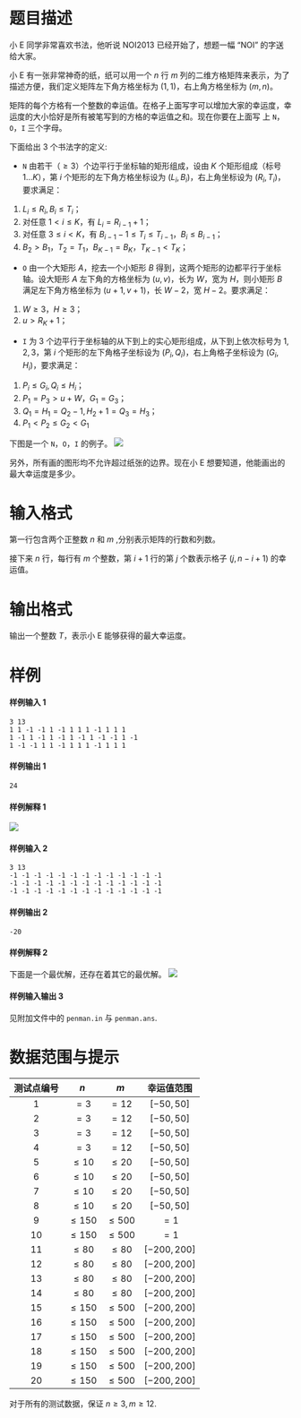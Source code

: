 
# 题目描述

小 E 同学非常喜欢书法，他听说 NOI2013 已经开始了，想题一幅 “NOI” 的字送给大家。

小 E 有一张非常神奇的纸，纸可以用一个 $n$ 行 $m$ 列的二维方格矩阵来表示，为了描述方便，我们定义矩阵左下角方格坐标为 $(1,1)$，右上角方格坐标为 $(m, n)$。

矩阵的每个方格有一个整数的幸运值。在格子上面写字可以增加大家的幸运度，幸运度的大小恰好是所有被笔写到的方格的幸运值之和。现在你要在上面写
上 `N`，`O`，`I` 三个字母。

下面给出 $3$ 个书法字的定义:
* `N` 由若干（$\ge 3$）个边平行于坐标轴的矩形组成，设由 $K$ 个矩形组成（标号 $1 \ldots K$），第 $i$ 个矩形的左下角方格坐标设为 $(L_i, B_i)$，右上角坐标设为 $(R_i, T_i )$，要求满足：
1. $L_i \le R_i, B_i \le T_i$；
2. 对任意 $1 < i \le K$，有 $L_i = R_{i−1} + 1$；
3. 对任意 $3 \le i < K$，有 $B_{i−1} − 1 \le T_i \le T_{i−1}$，$B_i \le B_{i−1}$；
4. $B_2 > B_1$，$T_2 = T_1$，$B_{K−1} = B_K$，$T_{K−1} < T_K$；

* `O` 由一个大矩形 $A$，挖去一个小矩形 $B$ 得到，这两个矩形的边都平行于坐标轴。设大矩形 $A$ 左下角的方格坐标为 $(u, v)$，长为 $W$，宽为 $H$，则小矩形 $B$ 满足左下角方格坐标为 $(u + 1, v + 1)$，长 $W − 2$，宽 $H − 2$。要求满足：
1. $W \ge 3$，$H \ge 3$；
2. $u > R_K + 1$；

* `I` 为 $3$ 个边平行于坐标轴的从下到上的实心矩形组成，从下到上依次标号为 $1,2,3$，第 $i$ 个矩形的左下角格子坐标设为 $(P_i , Q_i )$，右上角格子坐标设为 $(G_i , H_i )$，要求满足：
1. $P_i \le G_i , Q_i \le H_i$；
2. $P_1 = P_3 > u + W$，$G_1 = G_3$；
3. $Q_1 = H_1 = Q_2 − 1, H_2 + 1 = Q_3 = H_3$；
4. $P_1 < P_2 \le G_2 < G_1$

下图是一个 `N`，`O`，`I` 的例子。
![](/source/loj/2668/img/aHR0cHM6Ly9pLmxvbGkubmV0LzIwMTgvMDYvMTAvNWIxY2YyY2QwNTc3NS5wbmc=.png)

另外，所有画的图形均不允许超过纸张的边界。现在小 E 想要知道，他能画出的最大幸运度是多少。

# 输入格式

第一行包含两个正整数 $n$ 和 $m$ ,分别表示矩阵的行数和列数。

接下来 $n$ 行，每行有 $m$ 个整数，第 $i + 1$ 行的第 $j$ 个数表示格子 $(j, n − i + 1)$ 的幸运值。

# 输出格式

输出一个整数 $T$，表示小 E 能够获得的最大幸运度。

# 样例

#### 样例输入 1
```plain
3 13
1 1 -1 -1 1 -1 1 1 1 -1 1 1 1
1 -1 1 -1 1 -1 1 -1 1 -1 -1 1 -1
1 -1 -1 1 1 -1 1 1 1 -1 1 1 1
```

#### 样例输出 1
```plain
24
```

#### 样例解释 1
![](/source/loj/2668/img/aHR0cHM6Ly9pLmxvbGkubmV0LzIwMTgvMDYvMTAvNWIxY2YzNGVlY2FiZS5wbmc=.png)

#### 样例输入 2
```plain
3 13
-1 -1 -1 -1 -1 -1 -1 -1 -1 -1 -1 -1 -1
-1 -1 -1 -1 -1 -1 -1 -1 -1 -1 -1 -1 -1
-1 -1 -1 -1 -1 -1 -1 -1 -1 -1 -1 -1 -1
```

#### 样例输出 2
```plain
-20
```

#### 样例解释 2
下面是一个最优解，还存在着其它的最优解。
![](/source/loj/2668/img/aHR0cHM6Ly9pLmxvbGkubmV0LzIwMTgvMDYvMTAvNWIxY2YzOGNhZWE2Yy5wbmc=.png)

#### 样例输入输出 3
见附加文件中的 `penman.in` 与 `penman.ans`.

# 数据范围与提示

| 测试点编号 |   $n$   |   $m$    | 幸运值范围 |
| :--------: | :------: | :------: | :--------: |
|     1      |   $=3$   |  $=12$   | $[-50,50]$ |
|     2      |   $=3$   |  $=12$   | $[-50,50]$ |
|     3      |   $=3$   |  $=12$   | $[-50,50]$ |
|     4      |   $=3$   |  $=12$   | $[-50,50]$ |
|     5      | $\le10$  | $\le20$  | $[-50,50]$ |
|     6      | $\le10$  | $\le20$  | $[-50,50]$ |
|     7      | $\le10$  | $\le20$  | $[-50,50]$ |
|     8      | $\le10$  | $\le20$  | $[-50,50]$ |
|     9      | $\le150$ | $\le500$ |    $=1$    |
|     10     | $\le150$ | $\le500$ |    $=1$    |
|     11     | $\le80$  | $\le80$  |    $[-200,200]$    |
|     12     | $\le80$  | $\le80$  |    $[-200,200]$    |
|     13     | $\le80$  | $\le80$  |    $[-200,200]$    |
|     14     | $\le80$  | $\le80$  |    $[-200,200]$    |
|     15     | $\le150$  | $\le500$  |    $[-200,200]$    |
|     16     | $\le150$  | $\le500$  |    $[-200,200]$    |
|     17     | $\le150$  | $\le500$  |    $[-200,200]$    |
|     18     | $\le150$  | $\le500$  |    $[-200,200]$    |
|     19     | $\le150$  | $\le500$  |    $[-200,200]$    |
|     20     | $\le150$  | $\le500$  |    $[-200,200]$    |

对于所有的测试数据，保证 $n \ge 3,m \ge 12$.

